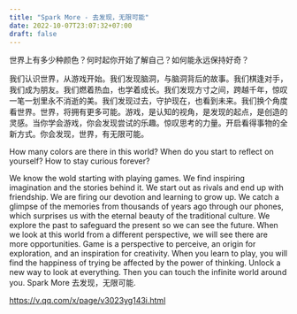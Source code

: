```yaml
---
title: "Spark More - 去发现，无限可能"
date: 2022-10-07T23:07:32+07:00
draft: false
---
```


世界上有多少种颜色？何时起你开始了解自己？如何能永远保持好奇？

我们认识世界，从游戏开始。我们发现脑洞，与脑洞背后的故事。我们棋逢对手，我们成为朋友。我们燃着热血，也学着成长。我们发现方寸之间，跨越千年，惊叹一笔一划里永不消逝的美。我们发现过去，守护现在，也看到未来。我们换个角度看世界。世界，将拥有更多可能。游戏，是认知的视角，是发现的起点，是创造的灵感。当你学会游戏，你会发现尝试的乐趣。惊叹思考的力量。开启看得事物的全新方式。你会发现，世界，有无限可能。

How many colors are there in this world? When do you start to reflect on yourself? How to stay curious forever?

We know the wold starting with playing games. We find inspiring imagination and the stories behind it. We start out as rivals and end up with friendship. We are firing our devotion and learning to grow up. We catch a glimpse of the memories from thousands of years ago through our phones, which surprises us with the eternal beauty of the traditional culture. We explore the past to safeguard the present so we can see the future. When we look at this world from a different perspective, we will see there are more opportunities. Game is a perspective to perceive, an origin for exploration, and an inspiration for creativity. When you learn to play, you will find the happiness of trying be affected by the power of thinking. Unlock a new way to look at everything. Then you can touch the infinite world around you. Spark More 去发现，无限可能.

https://v.qq.com/x/page/v3023yg143i.html